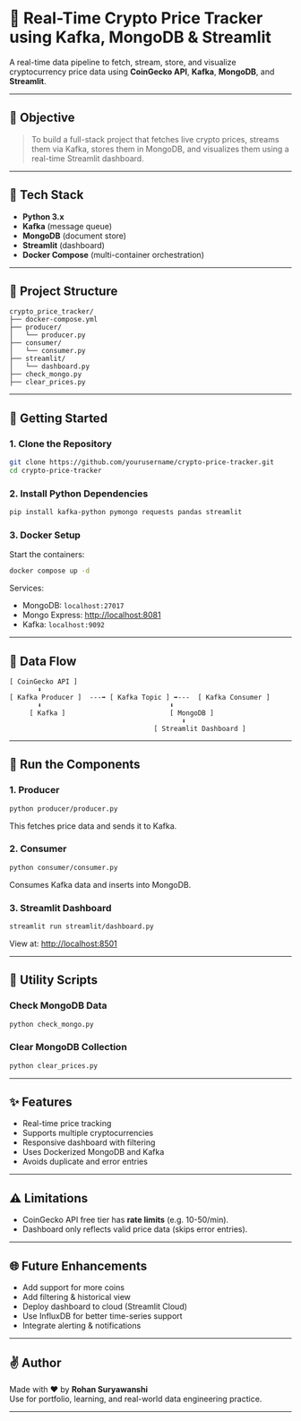 # 💸 Real-Time Crypto Price Tracker using Kafka, MongoDB & Streamlit

A real-time data pipeline to fetch, stream, store, and visualize cryptocurrency price data using **CoinGecko API**, **Kafka**, **MongoDB**, and **Streamlit**.

---

## 🌟 Objective

> To build a full-stack project that fetches live crypto prices, streams them via Kafka, stores them in MongoDB, and visualizes them using a real-time Streamlit dashboard.

---

## 🔧 Tech Stack

- **Python 3.x**
- **Kafka** (message queue)
- **MongoDB** (document store)
- **Streamlit** (dashboard)
- **Docker Compose** (multi-container orchestration)

---

## 📁 Project Structure

```
crypto_price_tracker/
├── docker-compose.yml
├── producer/
│   └── producer.py
├── consumer/
│   └── consumer.py
├── streamlit/
│   └── dashboard.py
├── check_mongo.py
├── clear_prices.py
```

---

## 🚀 Getting Started

### 1. Clone the Repository

```bash
git clone https://github.com/yourusername/crypto-price-tracker.git
cd crypto-price-tracker
```

### 2. Install Python Dependencies

```bash
pip install kafka-python pymongo requests pandas streamlit
```

### 3. Docker Setup

Start the containers:

```bash
docker compose up -d
```

Services:

- MongoDB: `localhost:27017`
- Mongo Express: [http://localhost:8081](http://localhost:8081)
- Kafka: `localhost:9092`

---

## 🔄 Data Flow

```
[ CoinGecko API ]
       ⬇
[ Kafka Producer ]  ---➡ [ Kafka Topic ] ➡---  [ Kafka Consumer ]
       ⬇                                ⬇
     [ Kafka ]                          [ MongoDB ]
                                           ⬇
                                    [ Streamlit Dashboard ]
```

---

## 📅 Run the Components

### 1. Producer

```bash
python producer/producer.py
```

This fetches price data and sends it to Kafka.

### 2. Consumer

```bash
python consumer/consumer.py
```

Consumes Kafka data and inserts into MongoDB.

### 3. Streamlit Dashboard

```bash
streamlit run streamlit/dashboard.py
```

View at: [http://localhost:8501](http://localhost:8501)

---

## 🔧 Utility Scripts

### Check MongoDB Data

```bash
python check_mongo.py
```

### Clear MongoDB Collection

```bash
python clear_prices.py
```

---

## ✨ Features

- Real-time price tracking
- Supports multiple cryptocurrencies
- Responsive dashboard with filtering
- Uses Dockerized MongoDB and Kafka
- Avoids duplicate and error entries

---

## ⚠️ Limitations

- CoinGecko API free tier has **rate limits** (e.g. 10-50/min).
- Dashboard only reflects valid price data (skips error entries).

---

## 🌐 Future Enhancements

- Add support for more coins
- Add filtering & historical view
- Deploy dashboard to cloud (Streamlit Cloud)
- Use InfluxDB for better time-series support
- Integrate alerting & notifications

---

## ✌️ Author

Made with ❤️ by **Rohan Suryawanshi**\
Use for portfolio, learning, and real-world data engineering practice.

---



